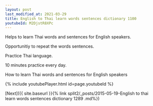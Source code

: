 ```yaml
---
layout: post
last_modified_at: 2021-03-29
title: English to Thai learn words sentences dictionary 1100 
youtubeId: M2DjstR8XPc
---
```

 
 
Helps to learn Thai words and sentences for English speakers.

Opportunitiy to repeat the words sentences. 

Practice Thai language. 
 
10 minutes practice every day. 
 
How to learn Thai words and sentences for English speakers 
 
{% include youtubePlayer.html id=page.youtubeId %}
 
 
[Next]({{ site.baseurl }}{% link  split2/_posts/2015-05-19-English to thai learn words sentences dictionary 1289 .md%})
 
